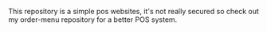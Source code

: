 This repository is a simple pos websites, it's not really secured so check out my order-menu repository for a better POS system.

